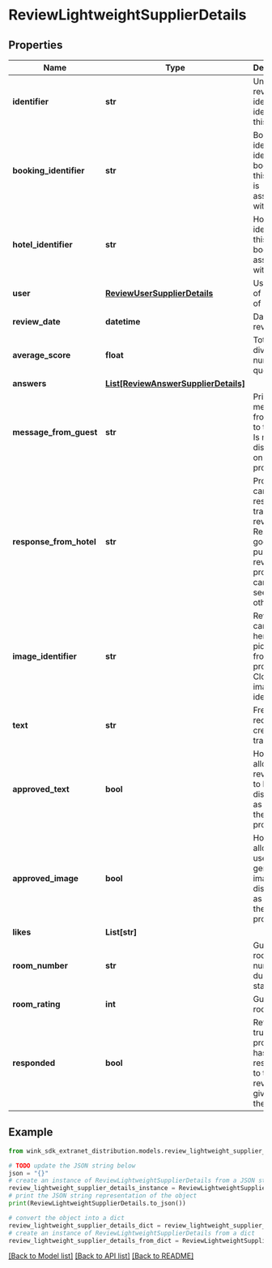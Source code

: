 # ReviewLightweightSupplierDetails


## Properties

Name | Type | Description | Notes
------------ | ------------- | ------------- | -------------
**identifier** | **str** | Unique review identifier identifying this record. | [optional] 
**booking_identifier** | **str** | Booking identifier identifier booking this review is associated with. | [optional] 
**hotel_identifier** | **str** | Hotel identifier this booking is associated with. | [optional] 
**user** | [**ReviewUserSupplierDetails**](ReviewUserSupplierDetails.md) | User details of creator of booking. | [optional] 
**review_date** | **datetime** | Date of review. | [optional] 
**average_score** | **float** | Total points divided by number of questions. | [optional] 
**answers** | [**List[ReviewAnswerSupplierDetails]**](ReviewAnswerSupplierDetails.md) |  | [optional] 
**message_from_guest** | **str** | Private message from guest to the hotel. Is not displayed on property profile. | [optional] 
**response_from_hotel** | **str** | Property can response to traveler review. Response goes on public review profile and can be seen by others. | [optional] 
**image_identifier** | **str** | Reviewer can upload her best picture from the property. Cloudinary image identifier. | [optional] 
**text** | **str** | Free text record created by traveler | [optional] 
**approved_text** | **bool** | Hotel allows the review text to be displayed as part of their profile. | [optional] 
**approved_image** | **bool** | Hotel allows the user-generated image to be displayed as part of their profile. | [optional] 
**likes** | **List[str]** |  | [optional] 
**room_number** | **str** | Guest&#39;s room number during their stay. | [optional] 
**room_rating** | **int** | Guest&#39;s room rating | [optional] 
**responded** | **bool** | Returns true if property has responded to the review given by the guest. | [optional] [default to False]

## Example

```python
from wink_sdk_extranet_distribution.models.review_lightweight_supplier_details import ReviewLightweightSupplierDetails

# TODO update the JSON string below
json = "{}"
# create an instance of ReviewLightweightSupplierDetails from a JSON string
review_lightweight_supplier_details_instance = ReviewLightweightSupplierDetails.from_json(json)
# print the JSON string representation of the object
print(ReviewLightweightSupplierDetails.to_json())

# convert the object into a dict
review_lightweight_supplier_details_dict = review_lightweight_supplier_details_instance.to_dict()
# create an instance of ReviewLightweightSupplierDetails from a dict
review_lightweight_supplier_details_from_dict = ReviewLightweightSupplierDetails.from_dict(review_lightweight_supplier_details_dict)
```
[[Back to Model list]](../README.md#documentation-for-models) [[Back to API list]](../README.md#documentation-for-api-endpoints) [[Back to README]](../README.md)


